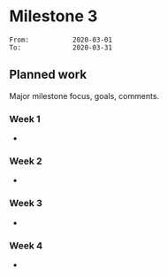 # Milestone 3

```
From:           2020-03-01
To:             2020-03-31
```

## Planned work

Major milestone focus, goals, comments.

### Week 1

- 

### Week 2

- 

### Week 3

- 

### Week 4

- 
